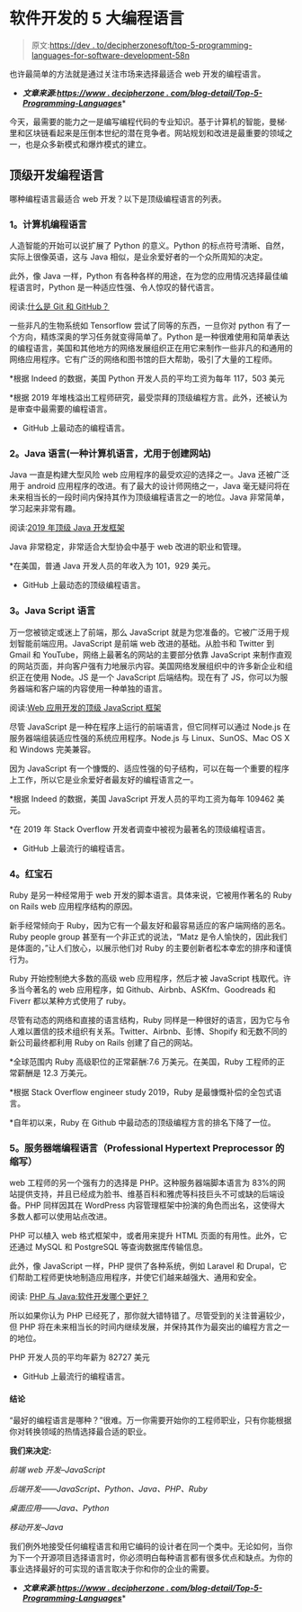 # 软件开发的 5 大编程语言

> 原文:[https://dev . to/decipherzonesoft/top-5-programming-languages-for-software-development-58n](https://dev.to/decipherzonesoft/top-5-programming-languages-for-software-development-58n)

也许最简单的方法就是通过关注市场来选择最适合 web 开发的编程语言。

* ***文章来源:[https://www . decipherzone . com/blog-detail/Top-5-Programming-Languages](https://www.decipherzone.com/blog-detail/Top-5-Programming-Languages)****

今天，最需要的能力之一是编写编程代码的专业知识。基于计算机的智能，曼梯·里和区块链看起来是压倒本世纪的潜在竞争者。网站规划和改进是最重要的领域之一，也是众多新模式和爆炸模式的建立。

## [](#top-programming-languages-for-development)顶级开发编程语言

哪种编程语言最适合 web 开发？以下是顶级编程语言的列表。

### [](#1-python)1。计算机编程语言

人造智能的开始可以说扩展了 Python 的意义。Python 的标点符号清晰、自然，实际上很像英语，这与 Java 相似，是业余爱好者的一个众所周知的决定。

此外，像 Java 一样，Python 有各种各样的用途，在为您的应用情况选择最佳编程语言时，Python 是一种适应性强、令人惊叹的替代语言。

阅读:[什么是 Git 和 GitHub？](https://www.decipherzone.com/blog-detail/What-is-Git-and-GitHub-)

一些非凡的生物系统如 Tensorflow 尝试了同等的东西，一旦你对 python 有了一个方向，精炼深奥的学习任务就变得简单了。Python 是一种很难使用和简单表达的编程语言，美国和其他地方的网络发展组织正在用它来制作一些非凡的和通用的网络应用程序。它有广泛的网络和图书馆的巨大帮助，吸引了大量的工程师。

*根据 Indeed 的数据，美国 Python 开发人员的平均工资为每年 117，503 美元

*根据 2019 年堆栈溢出工程师研究，最受崇拜的顶级编程方言。此外，还被认为是审查中最需要的编程语言。

* GitHub 上最动态的编程语言。

### [](#2-java)2。Java 语言(一种计算机语言，尤用于创建网站)

Java 一直是构建大型风险 web 应用程序的最受欢迎的选择之一。Java 还被广泛用于 android 应用程序的改进。有了最大的设计师网络之一，Java 毫无疑问将在未来相当长的一段时间内保持其作为顶级编程语言之一的地位。Java 非常简单，学习起来非常有趣。

阅读:[2019 年顶级 Java 开发框架](https://www.decipherzone.com/blog-detail/Top-Java-Development-Frameworks-in-2019)

Java 非常稳定，非常适合大型协会中基于 web 改进的职业和管理。

*在美国，普通 Java 开发人员的年收入为 101，929 美元。

* GitHub 上最动态的顶级编程语言。

### [](#3-javascript)3。Java Script 语言

万一您被锁定或迷上了前端，那么 JavaScript 就是为您准备的。它被广泛用于规划智能前端应用。JavaScript 是前端 web 改进的基础。从脸书和 Twitter 到 Gmail 和 YouTube，网络上最著名的网站的主要部分依靠 JavaScript 来制作直观的网站页面，并向客户强有力地展示内容。美国网络发展组织中的许多新企业和组织正在使用 Node。JS 是一个 JavaScript 后端结构。现在有了 JS，你可以为服务器端和客户端的内容使用一种单独的语言。

阅读:[Web 应用开发的顶级 JavaScript 框架](https://www.decipherzone.com/blog-detail/Top-JavaScript-Frameworks-for-Web-Application-Development)

尽管 JavaScript 是一种在程序上运行的前端语言，但它同样可以通过 Node.js 在服务器端组装适应性强的系统应用程序。Node.js 与 Linux、SunOS、Mac OS X 和 Windows 完美兼容。

因为 JavaScript 有一个慷慨的、适应性强的句子结构，可以在每一个重要的程序上工作，所以它是业余爱好者最友好的编程语言之一。

*根据 Indeed 的数据，美国 JavaScript 开发人员的平均工资为每年 109462 美元。

*在 2019 年 Stack Overflow 开发者调查中被视为最著名的顶级编程语言。

* GitHub 上最流行的编程语言。

### [](#4-ruby)4。红宝石

Ruby 是另一种经常用于 web 开发的脚本语言。具体来说，它被用作著名的 Ruby on Rails web 应用程序结构的原因。

新手经常倾向于 Ruby，因为它有一个最友好和最容易适应的客户端网络的恶名。Ruby people group 甚至有一个非正式的说法，“Matz 是令人愉快的，因此我们是体面的，”让人们放心，以展示他们对 Ruby 的主要创新者松本幸宏的排序和谨慎行为。

Ruby 开始控制绝大多数的高级 web 应用程序，然后才被 JavaScript 栈取代。许多当今著名的 web 应用程序，如 Github、Airbnb、ASKfm、Goodreads 和 Fiverr 都以某种方式使用了 ruby。

尽管有动态的网络和直接的语言结构，Ruby 同样是一种很好的语言，因为它与令人难以置信的技术组织有关系。Twitter、Airbnb、彭博、Shopify 和无数不同的新公司最终都利用 Ruby on Rails 创建了自己的网站。

*全球范围内 Ruby 高级职位的正常薪酬:7.6 万美元。在美国，Ruby 工程师的正常薪酬是 12.3 万美元。

*根据 Stack Overflow engineer study 2019，Ruby 是最慷慨补偿的全包式语言。

*自年初以来，Ruby 在 Github 中最动态的顶级编程方言的排名下降了一位。

### [](#5-php)5。服务器端编程语言（Professional Hypertext Preprocessor 的缩写）

web 工程师的另一个强有力的选择是 PHP。这种服务器端脚本语言为 83%的网站提供支持，并且已经成为脸书、维基百科和雅虎等科技巨头不可或缺的后端设备。PHP 同样因其在 WordPress 内容管理框架中扮演的角色而出名，这使得大多数人都可以使用站点改进。

PHP 可以植入 web 格式框架中，或者用来提升 HTML 页面的有用性。此外，它还通过 MySQL 和 PostgreSQL 等查询数据库传输信息。

此外，像 JavaScript 一样，PHP 提供了各种系统，例如 Laravel 和 Drupal，它们帮助工程师更快地制造应用程序，并使它们越来越强大、通用和安全。

阅读: [PHP 与 Java:软件开发哪个更好？](https://www.decipherzone.com/blog-detail/PHP-vs--Java--Which-is-Better-for--Software-Development-)

所以如果你认为 PHP 已经死了，那你就大错特错了。尽管受到的关注普遍较少，但 PHP 将在未来相当长的时间内继续发展，并保持其作为最突出的编程方言之一的地位。

PHP 开发人员的平均年薪为 82727 美元

* GitHub 上最流行的编程语言。

#### [](#conclusion)结论

“最好的编程语言是哪种？”很难。万一你需要开始你的工程师职业，只有你能根据你对转换领域的热情选择最合适的职业。

**我们来决定:**

*前端 web 开发–JavaScript*

*后端开发——JavaScript、Python、Java、PHP、Ruby*

*桌面应用——Java、Python*

*移动开发–Java*

我们例外地接受任何编程语言和用它编码的设计者在同一个类中。无论如何，当你为下一个开源项目选择语言时，你必须明白每种语言都有很多优点和缺点。为你的事业选择最好的可实现的语言取决于你和你的企业的需要。

* ***文章来源:[https://www . decipherzone . com/blog-detail/Top-5-Programming-Languages](https://www.decipherzone.com/blog-detail/Top-5-Programming-Languages)****